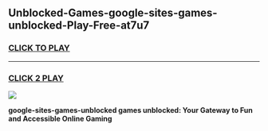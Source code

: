 
## Unblocked-Games-google-sites-games-unblocked-Play-Free-at7u7
<h3>
<a href="https://premium76.site?title=google-sites-games-unblocked&ref=21A">CLICK TO PLAY</a></h3>
<hr>

<h3>
<a href="https://premium76.site?title=google-sites-games-unblocked&ref=21A">CLICK 2 PLAY</a>
  
</h3>

<a href="https://premium76.site?title=google-sites-games-unblocked&ref=21A"><img src="https://clearcache.store/games.png"></a>


**google-sites-games-unblocked games unblocked: Your Gateway to Fun and Accessible Online Gaming**
